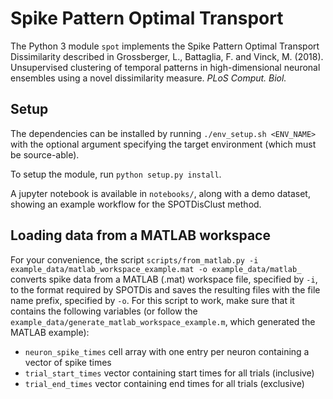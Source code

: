 # Spike Pattern Optimal Transport

The Python 3 module `spot` implements the Spike Pattern Optimal Transport Dissimilarity described in Grossberger, L., Battaglia, F. and Vinck, M. (2018). Unsupervised clustering of temporal patterns in high-dimensional neuronal ensembles using a novel dissimilarity measure. *PLoS Comput. Biol.*


## Setup

The dependencies can be installed by running `./env_setup.sh <ENV_NAME>` with the optional argument specifying the target environment (which must be source-able).

To setup the module, run `python setup.py install`.

A jupyter notebook is available in `notebooks/`, along with a demo dataset, showing an example workflow for the SPOTDisClust method.


## Loading data from a MATLAB workspace

For your convenience, the script `scripts/from_matlab.py -i example_data/matlab_workspace_example.mat -o example_data/matlab_` converts spike data from a MATLAB (.mat) workspace file, specified by `-i`, to the format required by SPOTDis and saves the resulting files with the file name prefix, specified by `-o`.
For this script to work, make sure that it contains the following variables (or follow the `example_data/generate_matlab_workspace_example.m`, which generated the MATLAB example):
 - `neuron_spike_times` cell array with one entry per neuron containing a vector of spike times
 - `trial_start_times` vector containing start times for all trials (inclusive)
 - `trial_end_times` vector containing end times for all trials (exclusive)
